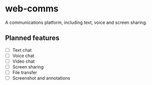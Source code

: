 # web-comms
A communications platform, including text, voice and screen sharing.

## Planned features

- [ ] Text chat
- [ ] Voice chat
- [ ] Video chat
- [ ] Screen sharing
- [ ] File transfer
- [ ] Screenshot and annotations
